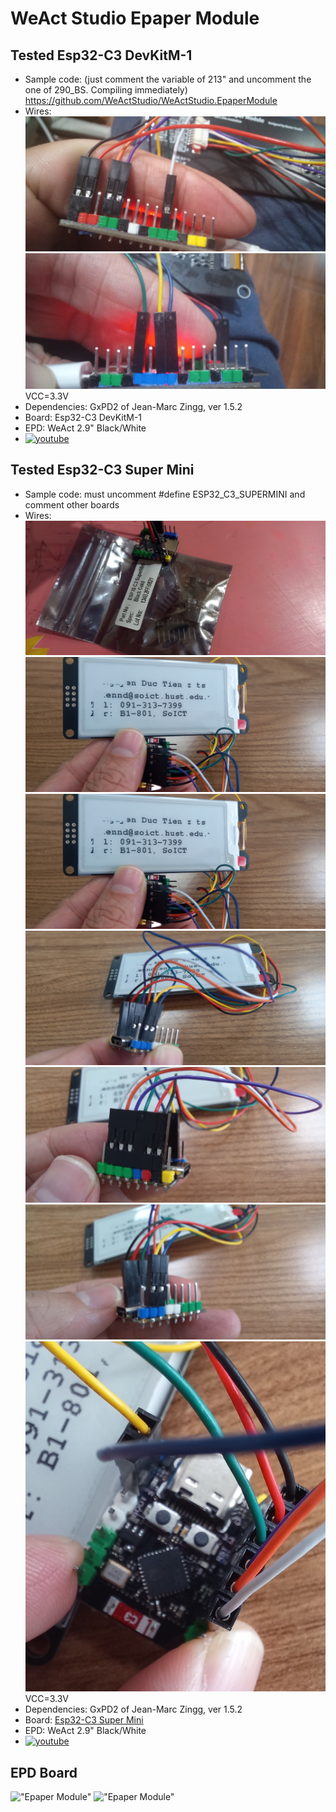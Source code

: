 # WeAct Studio Epaper Module

## Tested Esp32-C3 DevKitM-1

- Sample code: (just comment the variable of 213" and uncomment the one of 290_BS. Compiling immediately) <https://github.com/WeActStudio/WeActStudio.EpaperModule>
- Wires:
  !["5 threads"](./Images/20231004_231317.jpg)
  !["3 threads"](./Images/20231004_231406.jpg)
  VCC=3.3V
- Dependencies: GxPD2 of Jean-Marc Zingg, ver 1.5.2
- Board: Esp32-C3 DevKitM-1
- EPD: WeAct 2.9" Black/White
- [![youtube](https://i.ytimg.com/vi/yVmRT403PUM/maxresdefault.jpg)](https://youtu.be/yVmRT403PUM)

## Tested Esp32-C3 Super Mini

- Sample code: must uncomment #define ESP32_C3_SUPERMINI and comment other boards
- Wires:
  !["ESP32-C3 Super Mini](./Images/20231009_213106.jpg)
  !["result"](./Images/20231010_145658.jpg)
  !["result"](./Images/20231010_145658.jpg)
  !["result"](./Images/20231010_145712.jpg)
  !["6 threads"](./Images/20231010_145735.jpg)
  !["2 threads"](./Images/20231010_145741.jpg)
  ![view from top](./Images/20231010_145753.jpg)
  VCC=3.3V
- Dependencies: GxPD2 of Jean-Marc Zingg, ver 1.5.2
- Board: [Esp32-C3 Super Mini](https://vi.aliexpress.com/i/1005005319963906.html?gatewayAdapt=glo2vnm)
- EPD: WeAct 2.9" Black/White
- [![youtube](https://i.ytimg.com/vi/yVmRT403PUM/maxresdefault.jpg)](https://youtu.be/yVmRT403PUM)



## EPD Board

!["Epaper Module"](./Images/1.png )
!["Epaper Module"](./Images/2.png )
